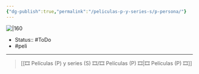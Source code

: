 ```yaml
---
{"dg-publish":true,"permalink":"/peliculas-p-y-series-s/p-persona/"}
---
```



![|160](https://m.media-amazon.com/images/M/MV5BYmFlOTcxMWUtZTMzMi00NWIyLTkwOTEtNjIxNmViNzc2Yzc1XkEyXkFqcGdeQXVyMjUzOTY1NTc@._V1_SX300.jpg)

- Status:: #ToDo 
- #peli 

---

> [[🎞️ Películas (P) y series (S) 🎞️/🎞️ Películas (P) 🎞️\|🎞️ Películas (P) 🎞️]]
